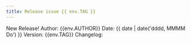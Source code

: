 ```yaml
---
title: Release issue {{ env.TAG }}
---
```


New Release!
Author: {{env.AUTHOR}}
Date: {{ date | date('dddd, MMMM Do') }}
Version: {{env.TAG}}
Changelog:
